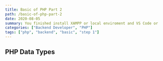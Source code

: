 ```yaml
---
title: Basic of PHP Part 2
path: /basic-of-php-part-2
date: 2020-08-05
summary: You finished install XAMPP or local enviroment and VS Code or some other Code Editor. Its time to learning some real basic syntax of php like Types, Variables, Constant and Operators.
categories: ["Backend Developer", "PHP"]
tags: ["php", "backend", "basic", "step 1"]
---
```


## PHP Data Types

